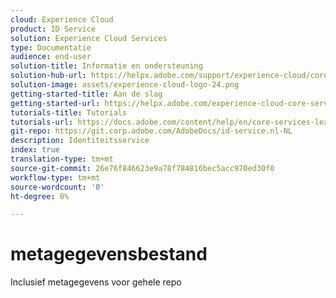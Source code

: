 ```yaml
---
cloud: Experience Cloud
product: ID Service
solution: Experience Cloud Services
type: Documentatie
audience: end-user
solution-title: Informatie en ondersteuning
solution-hub-url: https://helpx.adobe.com/support/experience-cloud/core-services.html
solution-image: assets/experience-cloud-logo-24.png
getting-started-title: Aan de slag
getting-started-url: https://helpx.adobe.com/experience-cloud-core-services/get-started.html
tutorials-title: Tutorials
tutorials-url: https://docs.adobe.com/content/help/en/core-services-learn/tutorials/overview.html
git-repo: https://git.corp.adobe.com/AdobeDocs/id-service.nl-NL
description: Identiteitsservice
index: true
translation-type: tm+mt
source-git-commit: 26e76f846623e9a78f784816bec5acc970ed30f0
workflow-type: tm+mt
source-wordcount: '0'
ht-degree: 0%

---
```



# metagegevensbestand

Inclusief metagegevens voor gehele repo